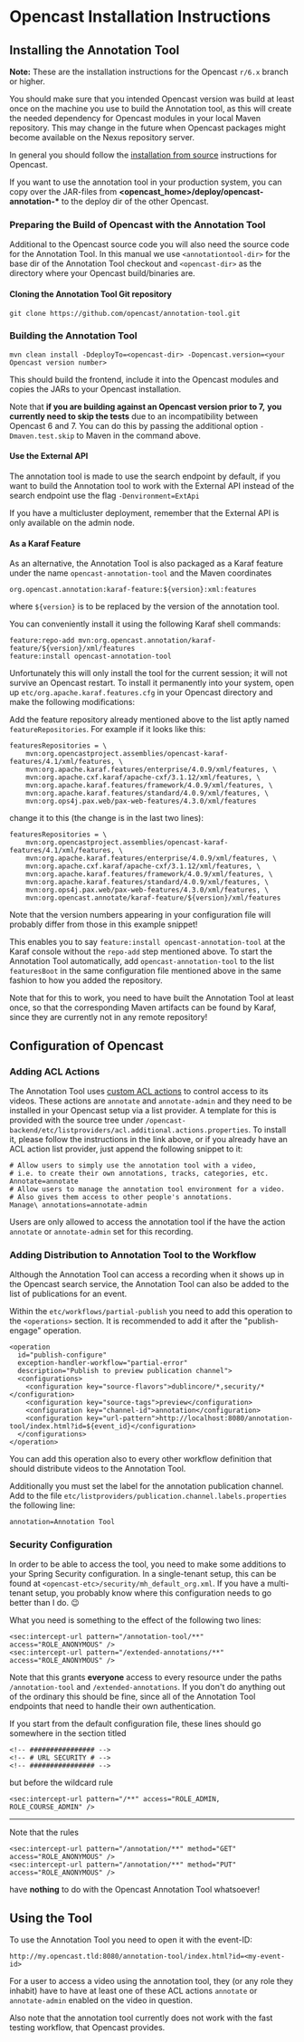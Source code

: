 # Opencast Installation Instructions

## Installing the Annotation Tool

__Note:__ These are the installation instructions for the Opencast `r/6.x` branch or higher.

You should make sure that you intended Opencast version was build at least once on the machine you use to build the
Annotation tool, as this will create the needed dependency for Opencast modules in your local Maven repository. This may change
in the future when Opencast packages might become available on the Nexus repository server.

In general you should follow the [installation from source](https://docs.opencast.org/r/6.x/admin/installation/)
instructions for Opencast.

If you want to use the annotation tool in your production system, you can copy over the JAR-files from
__<opencast_home>/deploy/opencast-annotation-*__ to the deploy dir of the other Opencast.

### Preparing the Build of Opencast with the Annotation Tool
Additional to the Opencast source code you will also need the source code for the Annotation Tool.
In this manual we use `<annotationtool-dir>` for the base dir of the Annotation Tool checkout and
`<opencast-dir>` as the directory where your Opencast build/binaries are.

#### Cloning the Annotation Tool Git repository

    git clone https://github.com/opencast/annotation-tool.git

### Building the Annotation Tool

    mvn clean install -DdeployTo=<opencast-dir> -Dopencast.version=<your Opencast version number>

This should build the frontend, include it into the Opencast modules and copies the JARs
to your Opencast installation.

Note that **if you are building against an Opencast version prior to 7,**
**you currently need to skip the tests** due to an incompatibility
between Opencast 6 and 7.
You can do this by passing the additional option `-Dmaven.test.skip`
to Maven in the command above.

#### Use the External API
The annotation tool is made to use the search endpoint by default, if you want to build the Annotation 
tool to work with the External API instead of the search endpoint use the flag `-Denvironment=ExtApi`

If you have a multicluster deployment, remember that the External API is only available on the admin node.

#### As a Karaf Feature

As an alternative, the Annotation Tool is also packaged as a Karaf feature
under the name `opencast-annotation-tool` and the Maven coordinates

    org.opencast.annotation:karaf-feature:${version}:xml:features

where `${version}` is to be replaced by the version of the annotation tool.

You can conveniently install it using the following Karaf shell commands:

    feature:repo-add mvn:org.opencast.annotation/karaf-feature/${version}/xml/features
    feature:install opencast-annotation-tool

Unfortunately this will only install the tool for the current session; it will not survive an Opencast restart.
To install it permanently into your system, open up `etc/org.apache.karaf.features.cfg` in your Opencast directory
and make the following modifications:

Add the feature repository already mentioned above to the list aptly named `featureRepositories`.
For example if it looks like this:

    featuresRepositories = \
        mvn:org.opencastproject.assemblies/opencast-karaf-features/4.1/xml/features, \
        mvn:org.apache.karaf.features/enterprise/4.0.9/xml/features, \
        mvn:org.apache.cxf.karaf/apache-cxf/3.1.12/xml/features, \
        mvn:org.apache.karaf.features/framework/4.0.9/xml/features, \
        mvn:org.apache.karaf.features/standard/4.0.9/xml/features, \
        mvn:org.ops4j.pax.web/pax-web-features/4.3.0/xml/features

change it to this (the change is in the last two lines):

    featuresRepositories = \
        mvn:org.opencastproject.assemblies/opencast-karaf-features/4.1/xml/features, \
        mvn:org.apache.karaf.features/enterprise/4.0.9/xml/features, \
        mvn:org.apache.cxf.karaf/apache-cxf/3.1.12/xml/features, \
        mvn:org.apache.karaf.features/framework/4.0.9/xml/features, \
        mvn:org.apache.karaf.features/standard/4.0.9/xml/features, \
        mvn:org.ops4j.pax.web/pax-web-features/4.3.0/xml/features, \
        mvn:org.opencast.annotate/karaf-feature/${version}/xml/features

Note that the version numbers appearing in your configuration file
will probably differ from those in this example snippet!

This enables you to say `feature:install opencast-annotation-tool` at the Karaf console
without the `repo-add` step mentioned above. To start the Annotation Tool automatically,
add `opencast-annotation-tool` to the list `featuresBoot` in the same configuration file
mentioned above in the same fashion to how you added the repository.

Note that for this to work, you need to have built the Annotation Tool at least once,
so that the corresponding Maven artifacts can be found by Karaf, since they are currently not
in any remote repository!

## Configuration of Opencast

### Adding ACL Actions

The Annotation Tool uses [custom ACL actions](https://docs.opencast.org/develop/admin/configuration/acl/#additional-acl-actions)
to control access to its videos. These actions are `annotate` and `annotate-admin` and they need to be installed
in your Opencast setup via a list provider. A template for this is provided with the source tree under
`/opencast-backend/etc/listproviders/acl.additional.actions.properties`.
To install it, please follow the instructions in the link above, or if you already have an ACL action list provider,
just append the following snippet to it:

```
# Allow users to simply use the annotation tool with a video,
# i.e. to create their own annotations, tracks, categories, etc.
Annotate=annotate
# Allow users to manage the annotation tool environment for a video.
# Also gives them access to other people's annotations.
Manage\ annotations=annotate-admin
```

Users are only allowed to access the annotation tool if the have the action `annotate` or `annotate-admin` set for this recording.

### Adding Distribution to Annotation Tool to the Workflow

Although the Annotation Tool can access a recording when it shows up in the Opencast search service, the Annotation Tool can also be added to the list of publications for an event. 

Within the `etc/workflows/partial-publish` you need to add this operation to the `<operations>` section. It is recommended to add it after the "publish-engage" operation.

    <operation
      id="publish-configure"
      exception-handler-workflow="partial-error"
      description="Publish to preview publication channel">
      <configurations>
        <configuration key="source-flavors">dublincore/*,security/*</configuration>
        <configuration key="source-tags">preview</configuration>
        <configuration key="channel-id">annotation</configuration>
        <configuration key="url-pattern">http://localhost:8080/annotation-tool/index.html?id=${event_id}</configuration>
      </configurations>
    </operation>

You can add this operation also to every other workflow definition that should distribute videos to the Annotation Tool.

Additionally you must set the label for the annotation publication channel. Add to the file `etc/listproviders/publication.channel.labels.properties` the following line:

    annotation=Annotation Tool

### Security Configuration

In order to be able to access the tool,
you need to make some additions to your Spring Security configuration.
In a single-tenant setup,
this can be found at `<opencast-etc>/security/mh_default_org.xml`.
If you have a multi-tenant setup,
you probably know where this configuration needs to go
better than I do. :wink:

What you need is something to the effect of the following two lines:

    <sec:intercept-url pattern="/annotation-tool/**" access="ROLE_ANONYMOUS" />
    <sec:intercept-url pattern="/extended-annotations/**" access="ROLE_ANONYMOUS" />

Note that this grants **everyone** access to every resource
under the paths `/annotation-tool` and `/extended-annotations`.
If you don't do anything out of the ordinary this should be fine,
since all of the Annotation Tool endpoints that need to
handle their own authentication.

If you start from the default configuration file,
these lines should go somewhere in the section titled

    <!-- ################ -->
    <!-- # URL SECURITY # -->
    <!-- ################ -->

but before the wildcard rule

    <sec:intercept-url pattern="/**" access="ROLE_ADMIN, ROLE_COURSE_ADMIN" />

---

Note that the rules

    <sec:intercept-url pattern="/annotation/**" method="GET" access="ROLE_ANONYMOUS" />
    <sec:intercept-url pattern="/annotation/**" method="PUT" access="ROLE_ANONYMOUS" />

have **nothing** to do with the Opencast Annotation Tool whatsoever!

## Using the Tool

To use the Annotation Tool you need to open it with the event-ID:

    http://my.opencast.tld:8080/annotation-tool/index.html?id=<my-event-id>

For a user to access a video using the annotation tool, they (or any role they inhabit) have to have at least one
of these ACL actions `annotate` or `annotate-admin` enabled on the video in question.

Also note that the annotation tool currently does not work with the fast testing workflow, that Opencast provides.
